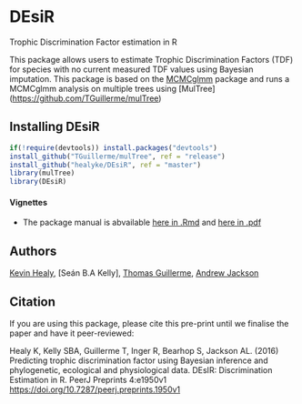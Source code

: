 # DEsiR
Trophic Discrimination Factor estimation in R

This package allows users to estimate Trophic Discrimination Factors (TDF) for species with no current measured TDF values using Bayesian imputation. 
This package is based on the [MCMCglmm](http://cran.r-project.org/web/packages/MCMCglmm/index.html) package
and runs a MCMCglmm analysis on multiple trees using [MulTree] (https://github.com/TGuillerme/mulTree)

## Installing DEsiR
```r
if(!require(devtools)) install.packages("devtools")
install_github("TGuillerme/mulTree", ref = "release")
install_github("healyke/DEsiR", ref = "master")
library(mulTree)
library(DEsiR)
```

#### Vignettes
*  The package manual is abvailable [here in .Rmd](https://github.com/healyke/DEsiR/blob/master/doc/Introduction-to-DEsiR.Rmd) and [here in .pdf](https://github.com/healyke/DEsiR/blob/master/doc/Introduction-to-DEsiR.pdf)


Authors
-------
[Kevin Healy](http://healyke.github.io), [Seán B.A Kelly], [Thomas Guillerme](http://tguillerme.github.io), [Andrew Jackson](https://github.com/AndrewLJackson)

Citation
-------
If you are using this package, please cite this pre-print until we finalise the paper and have it peer-reviewed:

Healy K, Kelly SBA, Guillerme T, Inger R, Bearhop S, Jackson AL. (2016) Predicting trophic discrimination factor using Bayesian inference and phylogenetic, ecological and physiological data. DEsIR: Discrimination Estimation in R. PeerJ Preprints 4:e1950v1 https://doi.org/10.7287/peerj.preprints.1950v1
